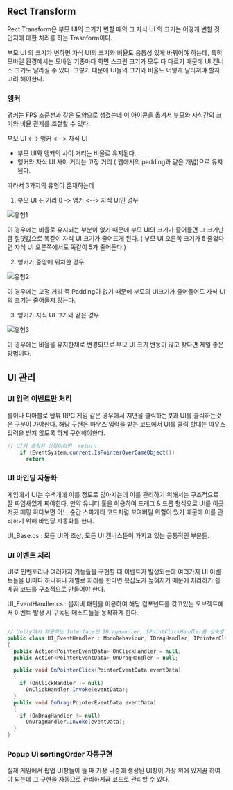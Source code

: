 ## Rect Transform

Rect Transform은 부모 UI의 크기가 변할 때의 그 자식 UI 의 크기는 어떻게 변할 것 인지에 대한 처리를 하는 Trasnform이다.

부모 UI 의 크기가 변하면 자식 UI의 크기와 비율도 융통성 있게 바뀌어야 하는데, 특히 모바일 환경에서는 모바일 기종마다 화면 스크린 크기가 모두 다 다르기 때문에 UI 캔버스 크기도 달라질 수 있다. 그렇기 때문에 UI들의 크기와 비율도 어떻게 달라져야 할지 고려 해야한다.

### 앵커

앵커는 FPS 조준선과 같은 모양으로 생겼는데 이 아이콘을 옮겨서 부모와 자식간의 크기와 비율 관계를 조절할 수 있다.

부모 UI <--> 앵커 <--> 자식 UI

- 부모 UI와 앵커의 사이 거리는 비율로 유지된다.
- 앵커와 자식 UI 사이 거리는 고정 거리 ( 웹에서의 padding과 같은 개념)으로 유지된다.

따라서 3가지의 유형이 존재하는데

1. 부모 UI <- 거리 0 -> 앵커 <--> 자식 UI인 경우

![유형1](https://user-images.githubusercontent.com/67315288/120322669-a1bf3f80-c31f-11eb-977d-698c6b0febc0.png)

이 경우에는 비율로 유지되는 부분이 없기 때문에 부모 UI의 크기가 줄어들면 그 크기만큼 절댓값으로 똑같이 자식 UI 크기가 줄어드게 된다. ( 부모 UI 오른쪽 크기가 5 줄었다면 자식 UI 오른쪽에서도 똑같이 5가 줄어든다.)

2. 앵커가 중앙에 위치한 경우

![유형2](https://user-images.githubusercontent.com/67315288/120322671-a2f06c80-c31f-11eb-91d3-58e681ca92dc.png)

이 경우에는 고정 거리 즉 Padding이 없기 때문에 부모의 UI크기가 줄어들어도 자식 UI의 크기는 줄어들지 않는다.

3. 앵커가 자식 UI 크기와 같은 경우

![유형3](https://user-images.githubusercontent.com/67315288/120322673-a2f06c80-c31f-11eb-831f-3e7a20060b01.png)

이 경우에는 비율을 유지한채로 변경되므로 부모 UI 크기 변동이 많고 잦다면 제일 좋은 방법이다.

## UI 관리

### UI 입력 이벤트만 처리

롤이나 디아블로 탑뷰 RPG 게임 같은 경우에서 지면을 클릭하는것과 UI를 클릭하는것은 구분이 가야한다. 해당 구현은 마우스 입력을 받는 코드에서 UI를 클릭 할때는 마우스 입력을 받지 않도록 하게 구현해야한다.

```C#
// UI가 클릭된 상황이라면  return
    if (EventSystem.current.IsPointerOverGameObject())
      return;
```

### UI 바인딩 자동화

게임에서 UI는 수백개에 이를 정도로 많아지는데 이를 관리하기 위해서는 구조적으로 잘 짜임새있게 짜야한다. 만약 유니티 툴을 이용하여 드래그 & 드롭 형식으로 UI를 이곳저곳 매핑 하다보면 어느 순간 스파게티 코드처럼 꼬여버릴 위험이 있기 때문에 이를 관리하기 위해 바인딩 자동화를 한다.

UI_Base.cs : 모든 UI의 조상, 모든 UI 캔버스들이 가지고 있는 공통적인 부분들.

### UI 이벤트 처리

UI로 인벤토리나 여러가지 기능들을 구현할 때 이벤트가 발생되는데 여러가지 UI 이벤트들을 UI마다 하나하나 개별로 처리를 한다면 복잡도가 높혀지기 때문에 처리하기 쉽게끔 코드를 구조적으로 만들어야 한다.

UI_EventHandler.cs : 옵저버 패턴을 이용하여 해당 컴포넌트를 갖고있는 오브젝트에서 이벤트 발생 시 구독된 메소드들을 동작하게 한다.

```C#

// Unity에서 제공하는 Interface인 IDragHandler, IPointClickHandler를 상속받고 기능을 구현하면 드래그와 클릭을 할 수 있게된다.
public class UI_EventHandler : MonoBehaviour, IDragHandler, IPointerClickHandler
{
  public Action<PointerEventData> OnClickHandler = null;
  public Action<PointerEventData> OnDragHandler = null;

  public void OnPointerClick(PointerEventData eventData)
  {
    if (OnClickHandler != null)
      OnClickHandler.Invoke(eventData);
  }
  public void OnDrag(PointerEventData eventData)
  {
    if (OnDragHandler != null)
      OnDragHandler.Invoke(eventData);
  }
}

```

### Popup UI sortingOrder 자동구현

실제 게임에서 팝업 UI창들이 뜰 때 가장 나중에 생성된 UI창이 가장 위에 있게끔 하여야 되는데 그 구현을 자동으로 관리하게끔 코드로 관리할 수 있다.
